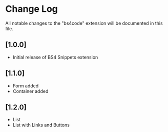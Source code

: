 # Change Log
All notable changes to the "bs4code" extension will be documented in this file.

## [1.0.0]
-  Initial release of BS4 Snippets extension
## [1.1.0]
- Form added
- Container added

## [1.2.0]
- List
- List with Links and Buttons
